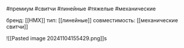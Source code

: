 #премиум #свитчи #линейные #тяжелые #механические

бренд:  [[HMX]]
тип: [[линейные]]
совместимость: [[механические свитчи]]

![[Pasted image 20241104155429.png]]s

